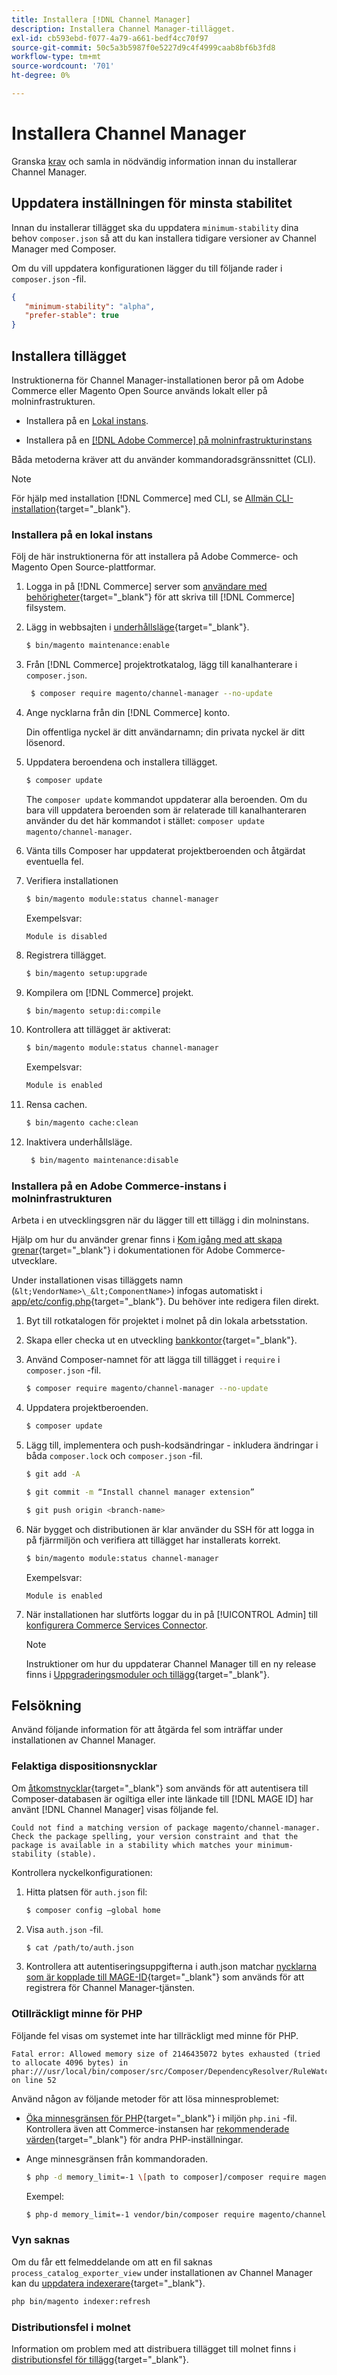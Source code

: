```yaml
---
title: Installera [!DNL Channel Manager]
description: Installera Channel Manager-tillägget.
exl-id: cb593ebd-f077-4a79-a661-bedf4cc70f97
source-git-commit: 50c5a3b5987f0e5227d9c4f4999caab8bf6b3fd8
workflow-type: tm+mt
source-wordcount: '701'
ht-degree: 0%

---
```


# Installera Channel Manager

Granska [krav](onboard.md#prerequisites) och samla in nödvändig information innan du installerar Channel Manager.

## Uppdatera inställningen för minsta stabilitet

Innan du installerar tillägget ska du uppdatera `minimum-stability` dina behov `composer.json` så att du kan installera tidigare versioner av Channel Manager med Composer.

Om du vill uppdatera konfigurationen lägger du till följande rader i `composer.json` -fil.

```json
{
   "minimum-stability": "alpha",
   "prefer-stable": true
}
```

## Installera tillägget

Instruktionerna för Channel Manager-installationen beror på om Adobe Commerce eller Magento Open Source används lokalt eller på molninfrastrukturen.

- Installera på en [Lokal instans](#install-on-an-on-premises-instance).

- Installera på en [[!DNL Adobe Commerce] på molninfrastrukturinstans](#install-adobe-commerce-on-cloud-infrastructure)

Båda metoderna kräver att du använder kommandoradsgränssnittet (CLI).

>[!NOTE]
>
>För hjälp med installation [!DNL Commerce] med CLI, se [Allmän CLI-installation](https://devdocs.magento.com/extensions/install/){target=&quot;_blank&quot;}.

### Installera på en lokal instans

Följ de här instruktionerna för att installera på Adobe Commerce- och Magento Open Source-plattformar.

1. Logga in på [!DNL Commerce] server som [användare med behörigheter](https://devdocs.magento.com/guides/v2.4/install-gde/prereq/file-system-perms.html){target=&quot;_blank&quot;} för att skriva till [!DNL Commerce] filsystem.

1. Lägg in webbsajten i [underhållsläge](https://devdocs.magento.com/guides/v2.4/install-gde/install/cli/install-cli-subcommands-maint.html){target=&quot;_blank&quot;}.

   ```bash
   $ bin/magento maintenance:enable
   ```

1. Från [!DNL Commerce] projektrotkatalog, lägg till kanalhanterare i `composer.json`.

   ```bash
    $ composer require magento/channel-manager --no-update
   ```

1. Ange nycklarna från din [!DNL Commerce] konto.

   Din offentliga nyckel är ditt användarnamn; din privata nyckel är ditt lösenord.

1. Uppdatera beroendena och installera tillägget.

   ```bash
   $ composer update
   ```

   The `composer update` kommandot uppdaterar alla beroenden. Om du bara vill uppdatera beroenden som är relaterade till kanalhanteraren använder du det här kommandot i stället: `composer update magento/channel-manager`.

1. Vänta tills Composer har uppdaterat projektberoenden och åtgärdat eventuella fel.

1. Verifiera installationen

   ```bash
   $ bin/magento module:status channel-manager
   ```

   Exempelsvar:

   ```terminal
   Module is disabled
   ```

1. Registrera tillägget.

   ```bash
   $ bin/magento setup:upgrade
   ```

1. Kompilera om [!DNL Commerce] projekt.

   ```bash
   $ bin/magento setup:di:compile
   ```

1. Kontrollera att tillägget är aktiverat:

   ```bash
   $ bin/magento module:status channel-manager
   ```

   Exempelsvar:

   ```bash
   Module is enabled
   ```

1. Rensa cachen.

   ```bash
   $ bin/magento cache:clean
   ```

1. Inaktivera underhållsläge.

   ```bash
    $ bin/magento maintenance:disable
   ```

### Installera på en Adobe Commerce-instans i molninfrastrukturen

Arbeta i en utvecklingsgren när du lägger till ett tillägg i din molninstans.

Hjälp om hur du använder grenar finns i [Kom igång med att skapa grenar](https://devdocs.magento.com/cloud/env/environments-start.html#getstarted){target=&quot;_blank&quot;} i dokumentationen för Adobe Commerce-utvecklare.

Under installationen visas tilläggets namn (`&lt;VendorName>\_&lt;ComponentName>`) infogas automatiskt i [app/etc/config.php](https://devdocs-beta.magento.com/guides/v2.3/config-guide/config/config-php.html){target=&quot;_blank&quot;}. Du behöver inte redigera filen direkt.

1. Byt till rotkatalogen för projektet i molnet på din lokala arbetsstation.

1. Skapa eller checka ut en utveckling [bankkontor](https://devdocs-beta.magento.com/cloud/env/environments-start.html#getstarted){target=&quot;_blank&quot;}.

1. Använd Composer-namnet för att lägga till tillägget i `require` i `composer.json` -fil.

   ```bash
   $ composer require magento/channel-manager --no-update
   ```

1. Uppdatera projektberoenden.

   ```bash
   $ composer update
   ```

1. Lägg till, implementera och push-kodsändringar - inkludera ändringar i båda `composer.lock` och `composer.json` -fil.

   ```bash
   $ git add -A
   ```

   ```bash
   $ git commit -m “Install channel manager extension” 
   ```

   ```bash
   $ git push origin <branch-name>
   ```

1. När bygget och distributionen är klar använder du SSH för att logga in på fjärrmiljön och verifiera att tillägget har installerats korrekt.

   ```bash
   $ bin/magento module:status channel-manager
   ```

   Exempelsvar:

   ```terminal
   Module is enabled
   ```

1. När installationen har slutförts loggar du in på [!UICONTROL Admin] till [konfigurera Commerce Services Connector](connect.md).

   >[!NOTE]
   >
   >Instruktioner om hur du uppdaterar Channel Manager till en ny release finns i [Uppgraderingsmoduler och tillägg](https://experienceleague.adobe.com/docs/commerce-operations/upgrade-guide/modules/upgrade.html){target=&quot;_blank&quot;}.


## Felsökning

Använd följande information för att åtgärda fel som inträffar under installationen av Channel Manager.

### Felaktiga dispositionsnycklar

Om [åtkomstnycklar](https://devdocs.magento.com/guides/v2.4/install-gde/prereq/connect-auth.html){target=&quot;_blank&quot;} som används för att autentisera till Composer-databasen är ogiltiga eller inte länkade till [!DNL MAGE ID] har använt [!DNL Channel Manager] visas följande fel.

```terminal
Could not find a matching version of package magento/channel-manager. Check the package spelling, your version constraint and that the package is available in a stability which matches your minimum-stability (stable).
```

Kontrollera nyckelkonfigurationen:

1. Hitta platsen för `auth.json` fil:

   ```bash
   $ composer config –global home
   ```

1. Visa `auth.json` -fil.

   ```bash
   $ cat /path/to/auth.json
   ```

1. Kontrollera att autentiseringsuppgifterna i auth.json matchar [nycklarna som är kopplade till MAGE-ID](https://devdocs.magento.com/guides/v2.4/install-gde/prereq/connect-auth.html){target=&quot;_blank&quot;} som används för att registrera för Channel Manager-tjänsten.

### Otillräckligt minne för PHP

Följande fel visas om systemet inte har tillräckligt med minne för PHP.

```terminal
Fatal error: Allowed memory size of 2146435072 bytes exhausted (tried to allocate 4096 bytes) in phar:///usr/local/bin/composer/src/Composer/DependencyResolver/RuleWatchGraph.php on line 52
```

Använd någon av följande metoder för att lösa minnesproblemet:

- [Öka minnesgränsen för PHP](https://devdocs.magento.com/cloud/project/magento-app-php-ini.html#increase-php-memory-limit){target=&quot;_blank&quot;} i miljön `php.ini` -fil. Kontrollera även att Commerce-instansen har [rekommenderade värden](https://devdocs.magento.com/guides/v2.4/install-gde/prereq/php-settings.html){target=&quot;_blank&quot;} för andra PHP-inställningar.

- Ange minnesgränsen från kommandoraden.

   ```bash
   $ php -d memory_limit=-1 \[path to composer]/composer require magento/payment-services.
   ```

   Exempel:

   ```bash
   $ php-d memory_limit=-1 vendor/bin/composer require magento/channel-manager
   ```

### Vyn saknas

Om du får ett felmeddelande om att en fil saknas `process_catalog_exporter_view` under installationen av Channel Manager kan du [uppdatera indexerare](https://devdocs.magento.com/guides/v2.4/config-guide/cli/config-cli-subcommands-index.html#config-cli-subcommands-index-reindex){target=&quot;_blank&quot;}.

```bash
php bin/magento indexer:refresh
```

### Distributionsfel i molnet

Information om problem med att distribuera tillägget till molnet finns i [distributionsfel för tillägg](https://devdocs.magento.com/cloud/trouble/trouble_comp-deploy-fail.html){target=&quot;_blank&quot;}.
